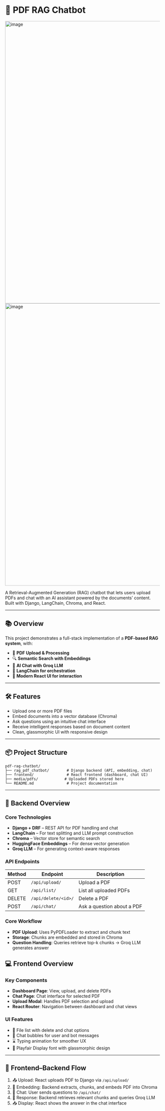 # 🤖 PDF RAG Chatbot
<img width="1920" height="918" alt="image" src="https://github.com/user-attachments/assets/5efe3109-9298-4f47-8ece-4ffea5bb810f" />

<img width="1920" height="918" alt="image" src="https://github.com/user-attachments/assets/03d8fd1d-16c1-4cd1-85b1-ffb62db8fa10" />



A Retrieval-Augmented Generation (RAG) chatbot that lets users upload PDFs and chat with an AI assistant powered by the documents’ content. Built with Django, LangChain, Chroma, and React.

---

## 📚 Overview

This project demonstrates a full-stack implementation of a **PDF-based RAG system**, with:

- 📄 **PDF Upload & Processing**
- 🔍 **Semantic Search with Embeddings**
- 🤖 **AI Chat with Groq LLM**
- 🧠 **LangChain for orchestration**
- 💬 **Modern React UI for interaction**

---

## 🛠️ Features

- Upload one or more PDF files
- Embed documents into a vector database (Chroma)
- Ask questions using an intuitive chat interface
- Receive intelligent responses based on document content
- Clean, glassmorphic UI with responsive design

---

## 📦 Project Structure

```
pdf-rag-chatbot/
├── rag_pdf_chatbot/        # Django backend (API, embedding, chat)
├── frontend/               # React frontend (dashboard, chat UI)
├── media/pdfs/            # Uploaded PDFs stored here
└── README.md               # Project documentation
```

---

## 🧠 Backend Overview

### Core Technologies

- **Django + DRF** – REST API for PDF handling and chat
- **LangChain** – For text splitting and LLM prompt construction
- **Chroma** – Vector store for semantic search
- **HuggingFace Embeddings** – For dense vector generation
- **Groq LLM** – For generating context-aware responses

### API Endpoints

| Method | Endpoint             | Description                     |
|--------|----------------------|---------------------------------|
| POST   | `/api/upload/`       | Upload a PDF                    |
| GET    | `/api/list/`         | List all uploaded PDFs          |
| DELETE | `/api/delete/<id>/`  | Delete a PDF                    |
| POST   | `/api/chat/`         | Ask a question about a PDF      |

### Core Workflow

- **PDF Upload**: Uses PyPDFLoader to extract and chunk text
- **Storage**: Chunks are embedded and stored in Chroma
- **Question Handling**: Queries retrieve top-k chunks → Groq LLM generates answer

## 💻 Frontend Overview

### Key Components

- **Dashboard Page**: View, upload, and delete PDFs
- **Chat Page**: Chat interface for selected PDF
- **Upload Modal**: Handles PDF selection and upload
- **React Router**: Navigation between dashboard and chat views

### UI Features

- 📂 File list with delete and chat options
- 💬 Chat bubbles for user and bot messages
- ⌛ Typing animation for smoother UX
- 🎨 Playfair Display font with glassmorphic design

---

## 🔁 Frontend–Backend Flow

1. 📤 Upload: React uploads PDF to Django via `/api/upload/`
2. 🧠 Embedding: Backend extracts, chunks, and embeds PDF into Chroma
3. 💬 Chat: User sends questions to `/api/chat/`
4. 🤖 Response: Backend retrieves relevant chunks and queries Groq LLM
5. 📥 Display: React shows the answer in the chat interface
